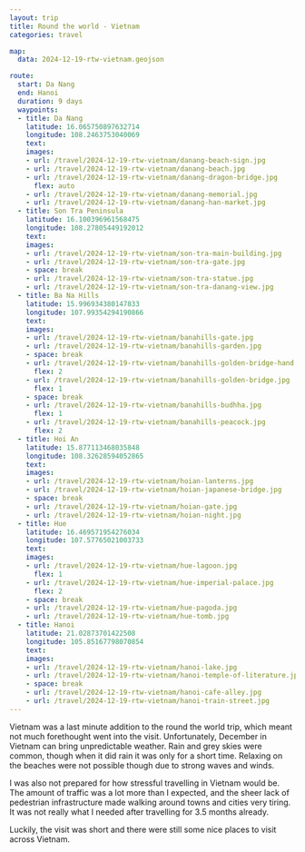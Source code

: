 ```yaml
---
layout: trip
title: Round the world - Vietnam
categories: travel

map:
  data: 2024-12-19-rtw-vietnam.geojson

route:
  start: Da Nang
  end: Hanoi
  duration: 9 days
  waypoints:
  - title: Da Nang
    latitude: 16.065750897632714
    longitude: 108.2463753040069
    text:
    images:
    - url: /travel/2024-12-19-rtw-vietnam/danang-beach-sign.jpg
    - url: /travel/2024-12-19-rtw-vietnam/danang-beach.jpg
    - url: /travel/2024-12-19-rtw-vietnam/danang-dragon-bridge.jpg
      flex: auto
    - url: /travel/2024-12-19-rtw-vietnam/danang-memorial.jpg
    - url: /travel/2024-12-19-rtw-vietnam/danang-han-market.jpg
  - title: Son Tra Peninsula
    latitude: 16.100396961568475
    longitude: 108.27805449192012
    text:
    images:
    - url: /travel/2024-12-19-rtw-vietnam/son-tra-main-building.jpg
    - url: /travel/2024-12-19-rtw-vietnam/son-tra-gate.jpg
    - space: break
    - url: /travel/2024-12-19-rtw-vietnam/son-tra-statue.jpg
    - url: /travel/2024-12-19-rtw-vietnam/son-tra-danang-view.jpg
  - title: Ba Na Hills
    latitude: 15.996934380147833
    longitude: 107.99354294190866
    text:
    images:
    - url: /travel/2024-12-19-rtw-vietnam/banahills-gate.jpg
    - url: /travel/2024-12-19-rtw-vietnam/banahills-garden.jpg
    - space: break
    - url: /travel/2024-12-19-rtw-vietnam/banahills-golden-bridge-hand.jpg
      flex: 2
    - url: /travel/2024-12-19-rtw-vietnam/banahills-golden-bridge.jpg
      flex: 1
    - space: break
    - url: /travel/2024-12-19-rtw-vietnam/banahills-budhha.jpg
      flex: 1
    - url: /travel/2024-12-19-rtw-vietnam/banahills-peacock.jpg
      flex: 2
  - title: Hoi An
    latitude: 15.877113468035848
    longitude: 108.32628594052865
    text:
    images:
    - url: /travel/2024-12-19-rtw-vietnam/hoian-lanterns.jpg
    - url: /travel/2024-12-19-rtw-vietnam/hoian-japanese-bridge.jpg
    - space: break
    - url: /travel/2024-12-19-rtw-vietnam/hoian-gate.jpg
    - url: /travel/2024-12-19-rtw-vietnam/hoian-night.jpg
  - title: Hue
    latitude: 16.469571954276034
    longitude: 107.57765021003733
    text:
    images:
    - url: /travel/2024-12-19-rtw-vietnam/hue-lagoon.jpg
      flex: 1
    - url: /travel/2024-12-19-rtw-vietnam/hue-imperial-palace.jpg
      flex: 2
    - space: break
    - url: /travel/2024-12-19-rtw-vietnam/hue-pagoda.jpg
    - url: /travel/2024-12-19-rtw-vietnam/hue-tomb.jpg
  - title: Hanoi
    latitude: 21.02873701422508
    longitude: 105.85167798070854
    text:
    images:
    - url: /travel/2024-12-19-rtw-vietnam/hanoi-lake.jpg
    - url: /travel/2024-12-19-rtw-vietnam/hanoi-temple-of-literature.jpg
    - space: break
    - url: /travel/2024-12-19-rtw-vietnam/hanoi-cafe-alley.jpg
    - url: /travel/2024-12-19-rtw-vietnam/hanoi-train-street.jpg
---
```


Vietnam was a last minute addition to the round the world trip, which meant not much forethought went into the visit. Unfortunately, December in Vietnam can bring unpredictable weather. Rain and grey skies were common, though when it did rain it was only for a short time. Relaxing on the beaches were not possible though due to strong waves and winds.

I was also not prepared for how stressful travelling in Vietnam would be. The amount of traffic was a lot more than I expected, and the sheer lack of pedestrian infrastructure made walking around towns and cities very tiring. It was not really what I needed after travelling for 3.5 months already.

Luckily, the visit was short and there were still some nice places to visit across Vietnam.
